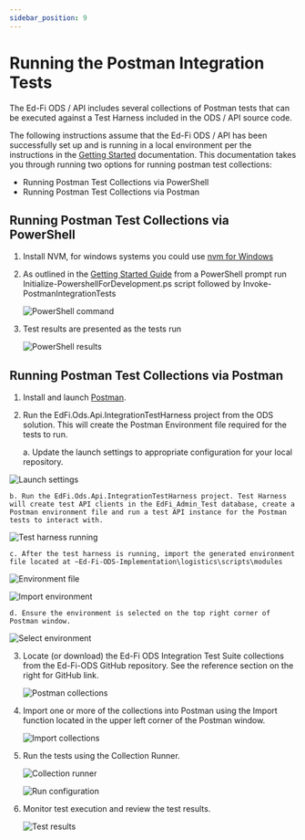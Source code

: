 ```yaml
---
sidebar_position: 9
---
```


# Running the Postman Integration Tests

The Ed-Fi ODS / API includes several collections of Postman tests that can be
executed against a Test Harness included in the ODS / API source code.

The following instructions assume that the Ed-Fi ODS / API has been successfully
set up and is running in a local environment per the instructions in the [Getting Started](https://edfi.atlassian.net/wiki/spaces/ODSAPIS3V54/pages/22774181/Getting+Started) documentation. This documentation takes you through running two options for
running postman test collections:

* Running Postman Test Collections via PowerShell
* Running Postman Test Collections via Postman

## Running Postman Test Collections via PowerShell

1. Install NVM, for windows systems you could use [nvm for Windows](https://github.com/coreybutler/nvm-windows/releases)
2. As outlined in the [Getting Started Guide](https://edfi.atlassian.net/wiki/spaces/ODSAPIS3V54/pages/22774233/Getting+Started+-+Source+Code+Installation) from a PowerShell prompt run Initialize-PowershellForDevelopment.ps script
followed by Invoke-PostmanIntegrationTests 

   ![PowerShell command](https://edfi.atlassian.net/wiki/download/attachments/22774891/image2021-10-5_16-41-25.png?version=1&modificationDate=1641861367870&cacheVersion=1&api=v2)

3. Test results are presented as the tests run  

   ![PowerShell results](https://edfi.atlassian.net/wiki/download/attachments/22774891/image2021-10-5_16-43-41.png?version=1&modificationDate=1641861367857&cacheVersion=1&api=v2)

## Running Postman Test Collections via Postman

1. Install and launch [Postman](https://www.getpostman.com/downloads/).
2. Run the EdFi.Ods.Api.IntegrationTestHarness project from the ODS solution. This
will create the Postman Environment file required for the tests to run.

    a. Update the launch settings to appropriate configuration for your local repository.
    
![Launch settings](https://edfi.atlassian.net/wiki/download/attachments/22774891/image2021-10-5_16-56-1.png?version=1&modificationDate=1641861367813&cacheVersion=1&api=v2)

    b. Run the EdFi.Ods.Api.IntegrationTestHarness project. Test Harness will create test API clients in the EdFi_Admin_Test database, create a Postman environment file and run a test API instance for the Postman tests to interact with.
    
![Test harness running](https://edfi.atlassian.net/wiki/download/attachments/22774891/image2021-10-5_16-59-40.png?version=1&modificationDate=1641861367783&cacheVersion=1&api=v2)

    c. After the test harness is running, import the generated environment file located at ~Ed-Fi-ODS-Implementation\logistics\scripts\modules
    
![Environment file](https://edfi.atlassian.net/wiki/download/attachments/22774891/image2021-10-5_17-4-17.png?version=1&modificationDate=1641861367763&cacheVersion=1&api=v2)
    
![Import environment](https://edfi.atlassian.net/wiki/download/attachments/22774891/image2021-10-5_17-2-59.png?version=1&modificationDate=1641861367773&cacheVersion=1&api=v2)

    d. Ensure the environment is selected on the top right corner of Postman window.
    
![Select environment](https://edfi.atlassian.net/wiki/download/attachments/22774891/image2021-10-6_9-5-10.png?version=1&modificationDate=1641861367667&cacheVersion=1&api=v2)

3. Locate (or download) the Ed-Fi ODS Integration Test Suite collections from the Ed-Fi-ODS GitHub repository. See the reference section on the right for GitHub link.  

   ![Postman collections](https://edfi.atlassian.net/wiki/download/attachments/22774891/image2021-10-5_17-13-4.png?version=1&modificationDate=1641861367723&cacheVersion=1&api=v2)

4. Import one or more of the collections into Postman using the Import function located in the upper left corner of the Postman window. 

   ![Import collections](https://edfi.atlassian.net/wiki/download/attachments/22774891/image2021-10-5_17-14-18.png?version=1&modificationDate=1641861367710&cacheVersion=1&api=v2)

5. Run the tests using the Collection Runner. 

   ![Collection runner](https://edfi.atlassian.net/wiki/download/attachments/22774891/image2021-10-6_8-54-29.png?version=1&modificationDate=1641861367703&cacheVersion=1&api=v2)

   ![Run configuration](https://edfi.atlassian.net/wiki/download/attachments/22774891/image2021-10-6_8-55-15.png?version=1&modificationDate=1641861367693&cacheVersion=1&api=v2)

6. Monitor test execution and review the test results. 

   ![Test results](https://edfi.atlassian.net/wiki/download/attachments/22774891/image2021-10-6_9-0-0.png?version=1&modificationDate=1641861367683&cacheVersion=1&api=v2)

